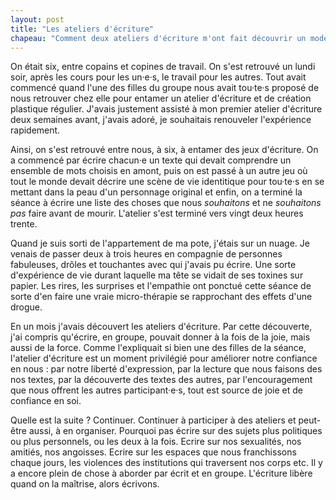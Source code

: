 ```yaml
---
layout: post
title: "Les ateliers d'écriture"
chapeau: "Comment deux ateliers d'écriture m'ont fait découvrir un mode d'expression et de relation incroyable. Retour sur ce dernier atelier d'écriture boulversant, vivifiant et thérapeutique."
---
```


On était six, entre copains et copines de travail. On s'est retrouvé un lundi soir, après les cours pour les un·e·s, le travail pour les autres. Tout avait commencé quand l'une des filles du groupe nous avait tou·te·s proposé de nous retrouver chez elle pour entamer un atelier d'écriture et de création plastique régulier. J'avais justement assisté à mon premier atelier d'écriture deux semaines avant, j'avais adoré, je souhaitais renouveler l'expérience rapidement. 

Ainsi, on s'est retrouvé entre nous, à six, à entamer des jeux d'écriture. On a commencé par écrire chacun·e un texte qui devait comprendre un ensemble de mots choisis en amont, puis on est passé à un autre jeu où tout le monde devait décrire une scène de vie identitique pour tou·te·s en se mettant dans la peau d'un personnage original et enfin, on a terminé la séance à écrire une liste des choses que nous *souhaitons* et ne *souhaitons pas* faire avant de mourir. L'atelier s'est terminé vers vingt deux heures trente.

Quand je suis sorti de l'appartement de ma pote, j'étais sur un nuage. Je venais de passer deux à trois heures en compagnie de personnes fabuleuses, drôles et touchantes avec qui j'avais pu écrire. Une sorte d'expérience de vie durant laquelle ma tête se vidait de ses toxines sur papier. Les rires, les surprises et l'empathie ont ponctué cette séance de sorte d'en faire une vraie micro-thérapie se rapprochant des effets d'une drogue.

En un mois j'avais découvert les ateliers d'écriture. Par cette découverte, j'ai compris qu'écrire, en groupe, pouvait donner à la fois de la joie, mais aussi de la force. Comme l'expliquait si bien une des filles de la séance, l'atelier d'écriture est un moment privilégié pour améliorer notre confiance en nous : par notre liberté d'expression, par la lecture que nous faisons des nos textes, par la découverte des textes des autres, par l'encouragement que nous offrent les autres participant·e·s, tout est source de joie et de confiance en soi.

Quelle est la suite ? Continuer. Continuer à participer à des ateliers et peut-être aussi, à en organiser. Pourquoi pas écrire sur des sujets plus politiques ou plus personnels, ou les deux à la fois. Ecrire sur nos sexualités, nos amitiés, nos angoisses. Ecrire sur les espaces que nous franchissons chaque jours, les violences des institutions qui traversent nos corps etc. Il y a encore plein de chose à aborder par écrit et en groupe. L'écriture libère quand on la maîtrise, alors écrivons.